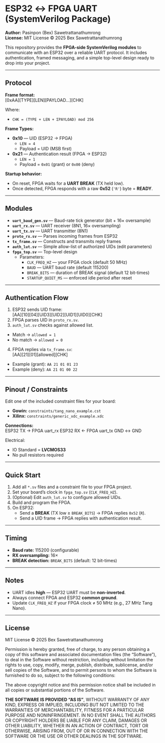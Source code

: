 # ESP32 ↔ FPGA UART (SystemVerilog Package)

**Author:** Pasinpon (Bex) Sawetrattanathumrong  
**License:** MIT License © 2025 Bex Sawetrattanathumrong  

This repository provides the **FPGA-side SystemVerilog modules** to communicate with an ESP32 over a reliable UART protocol. It includes authentication, framed messaging, and a simple top-level design ready to drop into your project.  

---

## Protocol

**Frame format:**  
[0xAA][TYPE][LEN][PAYLOAD...][CHK]

Where:  
- `CHK = (TYPE + LEN + ΣPAYLOAD) mod 256`

**Frame Types:**  
- **0x10** — UID (ESP32 → FPGA)  
  - `LEN = 4`  
  - Payload = UID (MSB first)  
- **0x21** — Authentication result (FPGA → ESP32)  
  - `LEN = 1`  
  - Payload = `0x01` (grant) or `0x00` (deny)  

**Startup behavior:**  
- On reset, FPGA waits for a **UART BREAK** (TX held low).  
- Once detected, FPGA responds with a raw **0x52** (`'R'`) byte = **READY**.  

---

## Modules

- **`uart_baud_gen.sv`** — Baud-rate tick generator (bit + 16× oversample)  
- **`uart_rx.sv`** — UART receiver (8N1, 16× oversampling)  
- **`uart_tx.sv`** — UART transmitter (8N1)  
- **`proto_rx.sv`** — Parses incoming frames from ESP32  
- **`tx_frame.sv`** — Constructs and transmits reply frames  
- **`auth_lut.sv`** — Simple allow-list of authorized UIDs (edit parameters)  
- **`fpga_top.sv`** — Top-level design  
  - Parameters:  
    - `CLK_FREQ_HZ` — your FPGA clock (default 50 MHz)  
    - `BAUD` — UART baud rate (default 115200)  
    - `BREAK_BITS` — duration of BREAK signal (default 12 bit-times)  
    - `STARTUP_QUIET_MS` — enforced idle period after reset  

---

## Authentication Flow

1. ESP32 sends UID frame:  
[AA][10][04][UID3][UID2][UID1][UID0][CHK]
2. FPGA parses UID in `proto_rx.sv`.  
3. `auth_lut.sv` checks against allowed list.  
- Match → `allowed = 1`  
- No match → `allowed = 0`  
4. FPGA replies via `tx_frame.sv`:  
[AA][21][01][allowed][CHK]
- Example (grant): `AA 21 01 01 23`  
- Example (deny):  `AA 21 01 00 22`  

---

## Pinout / Constraints

Edit one of the included constraint files for your board:  
- **Gowin:** `constraints/tang_nano_example.cst`  
- **Xilinx:** `constraints/generic_xdc_example.xdc`  

**Connections:**  
ESP32 TX → FPGA uart_rx
ESP32 RX ← FPGA uart_tx
GND ↔ GND

Electrical:  
- IO Standard = **LVCMOS33**  
- No pull resistors required  

---

## Quick Start

1. Add all `*.sv` files and a constraint file to your FPGA project.  
2. Set your board’s clock in `fpga_top.sv` (`CLK_FREQ_HZ`).  
3. (Optional) Edit `auth_lut.sv` to configure allowed UIDs.  
4. Build and program the FPGA.  
5. On ESP32:  
   - Send a **BREAK** (TX low ≥ `BREAK_BITS`) → FPGA replies `0x52` (`R`).  
   - Send a UID frame → FPGA replies with authentication result.  

---

## Timing

- **Baud rate:** 115200 (configurable)  
- **RX oversampling:** 16×  
- **BREAK detection:** `BREAK_BITS` (default: 12 bit-times)  

---

## Notes

- UART idles **high** — ESP32 UART must be **non-inverted**.  
- Always connect FPGA and ESP32 **common ground**.  
- Update `CLK_FREQ_HZ` if your FPGA clock ≠ 50 MHz (e.g., 27 MHz Tang Nano).  

---

## License

MIT License © 2025 Bex Sawetrattanathumrong  

Permission is hereby granted, free of charge, to any person obtaining a copy
of this software and associated documentation files (the “Software”), to deal
in the Software without restriction, including without limitation the rights
to use, copy, modify, merge, publish, distribute, sublicense, and/or sell
copies of the Software, and to permit persons to whom the Software is
furnished to do so, subject to the following conditions:

The above copyright notice and this permission notice shall be included in
all copies or substantial portions of the Software.

**THE SOFTWARE IS PROVIDED “AS IS”**, WITHOUT WARRANTY OF ANY KIND,
EXPRESS OR IMPLIED, INCLUDING BUT NOT LIMITED TO THE WARRANTIES OF
MERCHANTABILITY, FITNESS FOR A PARTICULAR PURPOSE AND NONINFRINGEMENT.
IN NO EVENT SHALL THE AUTHORS OR COPYRIGHT HOLDERS BE LIABLE FOR ANY CLAIM,
DAMAGES OR OTHER LIABILITY, WHETHER IN AN ACTION OF CONTRACT, TORT OR
OTHERWISE, ARISING FROM, OUT OF OR IN CONNECTION WITH THE SOFTWARE OR THE USE
OR OTHER DEALINGS IN THE SOFTWARE.
